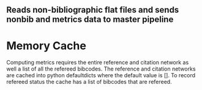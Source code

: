 
## Reads non-bibliographic flat files and sends nonbib and metrics data to master pipeline


# Memory Cache
Computing metrics requires the entire reference and citation network
as well a list of all the refereed bibcodes.  The reference and
citation networks are cached into python defaultdicts where the
default value is [].  To record refereed status the cache has a list
of bibcodes that are refereed.

